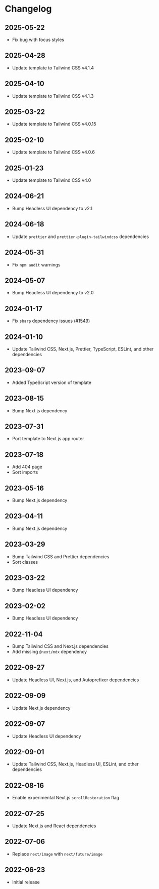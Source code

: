 # Changelog

## 2025-05-22

- Fix bug with focus styles

## 2025-04-28

- Update template to Tailwind CSS v4.1.4

## 2025-04-10

- Update template to Tailwind CSS v4.1.3

## 2025-03-22

- Update template to Tailwind CSS v4.0.15

## 2025-02-10

- Update template to Tailwind CSS v4.0.6

## 2025-01-23

- Update template to Tailwind CSS v4.0

## 2024-06-21

- Bump Headless UI dependency to v2.1

## 2024-06-18

- Update `prettier` and `prettier-plugin-tailwindcss` dependencies

## 2024-05-31

- Fix `npm audit` warnings

## 2024-05-07

- Bump Headless UI dependency to v2.0

## 2024-01-17

- Fix `sharp` dependency issues ([#1549](https://github.com/tailwindlabs/tailwind-plus-issues/issues/1549))

## 2024-01-10

- Update Tailwind CSS, Next.js, Prettier, TypeScript, ESLint, and other dependencies

## 2023-09-07

- Added TypeScript version of template

## 2023-08-15

- Bump Next.js dependency

## 2023-07-31

- Port template to Next.js app router

## 2023-07-18

- Add 404 page
- Sort imports

## 2023-05-16

- Bump Next.js dependency

## 2023-04-11

- Bump Next.js dependency

## 2023-03-29

- Bump Tailwind CSS and Prettier dependencies
- Sort classes

## 2023-03-22

- Bump Headless UI dependency

## 2023-02-02

- Bump Headless UI dependency

## 2022-11-04

- Bump Tailwind CSS and Next.js dependencies
- Add missing `@next/mdx` dependency

## 2022-09-27

- Update Headless UI, Next.js, and Autoprefixer dependencies

## 2022-09-09

- Update Next.js dependency

## 2022-09-07

- Update Headless UI dependency

## 2022-09-01

- Update Tailwind CSS, Next.js, Headless UI, ESLint, and other dependencies

## 2022-08-16

- Enable experimental Next.js `scrollRestoration` flag

## 2022-07-25

- Update Next.js and React dependencies

## 2022-07-06

- Replace `next/image` with `next/future/image`

## 2022-06-23

- Initial release
